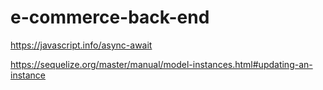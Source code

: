 # e-commerce-back-end


https://javascript.info/async-await

https://sequelize.org/master/manual/model-instances.html#updating-an-instance

